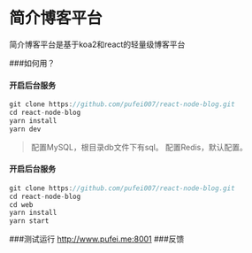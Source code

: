 # 简介博客平台
简介博客平台是基于koa2和react的轻量级博客平台

###如何用？
#### 开启后台服务
```javascript
git clone https://github.com/pufei007/react-node-blog.git
cd react-node-blog
yarn install
yarn dev
```
> 配置MySQL，根目录db文件下有sql。
> 配置Redis，默认配置。

#### 开启后台服务
```javascript
git clone https://github.com/pufei007/react-node-blog.git
cd react-node-blog
cd web
yarn install
yarn start
```
###测试运行
<http://www.pufei.me:8001>
###反馈
